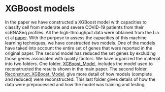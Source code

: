 # XGBoost models
In the paper we have constructed a XGBoost model with capacities to classify cell from moderate and severe COVID-19 patients from their scRNASeq profiles. All the high-throughput data were obtained from the Lia et al [paper](https://www.nature.com/articles/s41591-020-0901-9). With the purpose to assess the capacities of this machine learning techniques, we have constructed two models. One of the models have taked into account the entire set of genes that were reported in the original paper. The second model has reduced the set genes by excluding those genes associated with quality factors. We have organized the material into two folders. One folder, [XGBoost_Model](XGBoost_Model/), includes the model used to reconstructed the results shown in the main paper. The second folder, [Reconstruct_XGBoost_Model](Reconstruct_XGBoost_Model/),  give more detail of how models (complete and reduced) were reconstructed. This last folder gives details of how the data were preprocessed and how the model was training and testing. 

